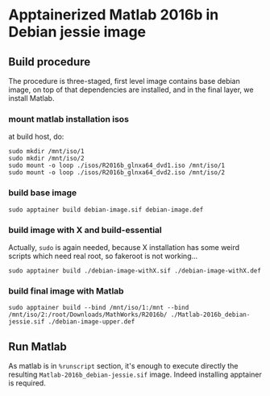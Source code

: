 # Apptainerized Matlab 2016b in Debian jessie image

## Build procedure

The procedure is three-staged, first level image contains base debian image, on top of that dependencies are installed, and in the final layer, we install Matlab.

### mount matlab installation isos

at build host, do:

```
sudo mkdir /mnt/iso/1
sudo mkdir /mnt/iso/2
sudo mount -o loop ./isos/R2016b_glnxa64_dvd1.iso /mnt/iso/1
sudo mount -o loop ./isos/R2016b_glnxa64_dvd2.iso /mnt/iso/2
```

### build base image

```
sudo apptainer build debian-image.sif debian-image.def
```

### build image with X and build-essential

Actually, `sudo` is again needed, because X installation has some weird scripts which need real root, so fakeroot is not working...

```
sudo apptainer build ./debian-image-withX.sif ./debian-image-withX.def
```

### build final image with Matlab

```
sudo apptainer build --bind /mnt/iso/1:/mnt --bind /mnt/iso/2:/root/Downloads/MathWorks/R2016b/ ./Matlab-2016b_debian-jessie.sif ./debian-image-upper.def
```

## Run Matlab

As matlab is in `%runscript` section, it's enough to execute directly the resulting `Matlab-2016b_debian-jessie.sif` image.
Indeed installing apptainer is required.
